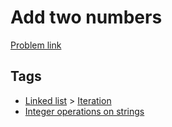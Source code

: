 # Add two numbers

[Problem link](https://leetcode.com/problems/add-two-numbers)

## Tags

* [Linked list](/README.md#Linked_list) > [Iteration](/README.md#Linked_list-Iteration)
* [Integer operations on strings](/README.md#Integer_operations_on_strings)

